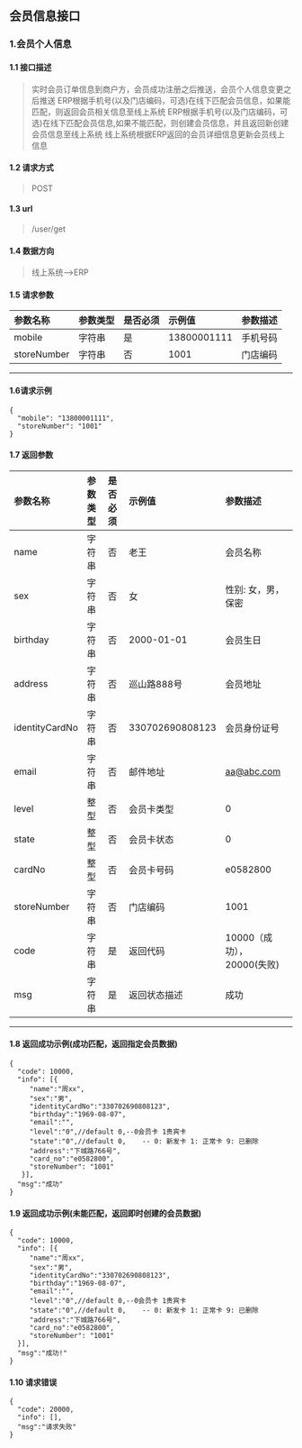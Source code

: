 ## 会员信息接口
### 1.会员个人信息
#### 1.1 接口描述
> 实时会员订单信息到商户方，会员成功注册之后推送，会员个人信息变更之后推送
> ERP根据手机号(以及门店编码，可选)在线下匹配会员信息，如果能匹配，则返回会员相关信息至线上系统
> ERP根据手机号(以及门店编码，可选)在线下匹配会员信息,如果不能匹配，则创建会员信息，并且返回新创建会员信息至线上系统
> 线上系统根据ERP返回的会员详细信息更新会员线上信息
#### 1.2 请求方式
> POST
#### 1.3 url
> /user/get
#### 1.4 数据方向
> 线上系统-->ERP
#### 1.5 请求参数
| 参数名称 | 参数类型 | 是否必须 | 示例值 | 参数描述  |
| :---         |     :---      |     :--- | :--- | :--- |
| mobile   | 字符串     | 是    | 13800001111    | 手机号码 |
| storeNumber   | 字符串     | 否    | 1001    | 门店编码 |
--------------------- 
#### 1.6请求示例
```
{
  "mobile": "13800001111",
  "storeNumber": "1001"
}
```
#### 1.7 返回参数
| 参数名称 | 参数类型 | 是否必须 | 示例值 | 参数描述  |
| :---         |     :---      |     :--- | :--- | :--- |
| name   | 字符串     | 否    | 老王    | 会员名称 |
| sex   | 字符串     | 否    | 女    | 性别: 女，男，保密 |
| birthday   | 字符串     | 否    | 2000-01-01    | 会员生日 |
| address   | 字符串     | 否    | 巡山路888号    | 会员地址 |
| identityCardNo   | 字符串     | 否    | 330702690808123    | 会员身份证号 |
| email   | 字符串     | 否    | 邮件地址    | aa@abc.com |
| level   | 整型     | 否    | 会员卡类型    | 0 |
| state   | 整型     | 否    | 会员卡状态    | 0 |
| cardNo   | 整型     | 否    | 会员卡号码    | e0582800 |
| storeNumber   | 字符串     | 否    | 门店编码    | 1001 |
| code   | 字符串     | 是    | 返回代码    | 10000（成功），20000(失败) |
| msg   | 字符串     | 是    | 返回状态描述    | 成功 |
--------------------- 
#### 1.8 返回成功示例(成功匹配，返回指定会员数据)
```
{
  "code": 10000,
  "info": [{
     "name":"周xx",
     "sex":"男",
     "identityCardNo":"330702690808123",
     "birthday":"1969-08-07",
     "email":"",
     "level":"0",//default 0,--0会员卡 1贵宾卡
     "state":"0",//default 0,    -- 0: 新发卡 1: 正常卡 9: 已删除
     "address":"下城路766号",
     "card_no":"e0582800",
     "storeNumber": "1001"
   }],
  "msg":"成功"
}
```
#### 1.9 返回成功示例(未能匹配，返回即时创建的会员数据)
```
{
  "code": 10000,
  "info": [{
     "name":"周xx",
     "sex":"男",
     "identityCardNo":"330702690808123",
     "birthday":"1969-08-07",
     "email":"",
     "level":"0",//default 0,--0会员卡 1贵宾卡
     "state":"0",//default 0,    -- 0: 新发卡 1: 正常卡 9: 已删除
     "address":"下城路766号",
     "card_no":"e0582800",
     "storeNumber": "1001"
  }],
  "msg":"成功!"
}
```
#### 1.10 请求错误
```
{
  "code": 20000,
  "info": [],
  "msg":"请求失败"
}
```
